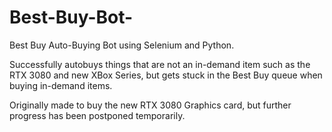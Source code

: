 # Best-Buy-Bot- 

Best Buy Auto-Buying Bot using Selenium and Python. 

Successfully autobuys things that are not an in-demand item such as the RTX 3080 and new XBox Series, but gets stuck in the Best Buy queue when buying in-demand items.  

Originally made to buy the new RTX 3080 Graphics card, but further progress has been postponed temporarily. 



